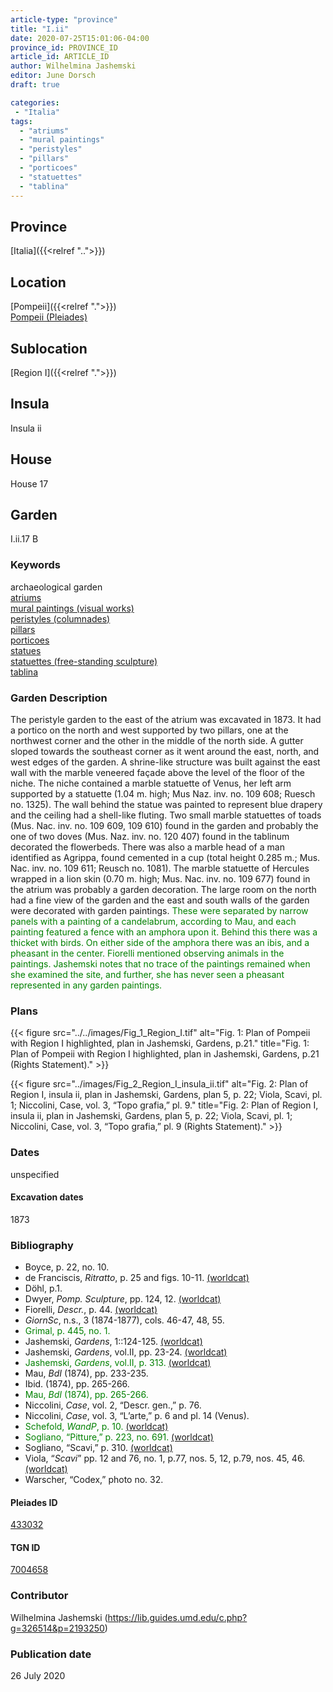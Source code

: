 ```yaml
---
article-type: "province"
title: "I.ii"
date: 2020-07-25T15:01:06-04:00
province_id: PROVINCE_ID
article_id: ARTICLE_ID
author: Wilhelmina Jashemski
editor: June Dorsch
draft: true

categories:
 - "Italia"
tags:
  - "atriums"
  - "mural paintings"
  - "peristyles"
  - "pillars"
  - "porticoes"
  - "statuettes"
  - "tablina"
---
```


## Province

[Italia]({{<relref "..">}})

<!--### Province Description-->

<!-- DESCRIPTION -->


## Location

[Pompeii]({{<relref ".">}}) \
[Pompeii (Pleiades)](https://pleiades.stoa.org/places/433032)

<!--### Location Description-->

<!-- LEAVE THIS BLANK FOR NOW -->

## Sublocation

[Region I]({{<relref ".">}})

<!--### Sublocation Description-->

<!-- DESCRIPTION -->

## Insula

Insula ii

## House

House 17

## Garden

I.ii.17 B

### Keywords

archaeological garden \
[atriums](http://vocab.getty.edu/page/aat/300004097) \
[mural paintings (visual works)](http://vocab.getty.edu/page/aat/300033644) \
[peristyles (columnades)](http://vocab.getty.edu/page/aat/300004029) \
[pillars](http://vocab.getty.edu/page/aat/300264605) \
[porticoes](http://vocab.getty.edu/page/aat/300004145) \
[statues](http://vocab.getty.edu/page/aat/300047600) \
[statuettes (free-standing sculpture)](http://vocab.getty.edu/page/aat/300312262) \
[tablina](http://vocab.getty.edu/page/aat/300004180)  

### Garden Description

The peristyle garden to the east of the atrium was excavated in 1873. It had a portico on the north and west supported by two pillars, one at the northwest corner and the other in the middle of the north side. A gutter sloped towards the southeast corner as it went around the east, north, and west edges of the garden. A shrine-like structure was built against the east wall with the marble veneered façade above the level of the floor of the niche. The niche contained a marble statuette of Venus, her left arm supported by a statuette (1.04 m. high; Mus Naz. inv. no. 109 608; Ruesch no. 1325). The wall behind the statue was painted to represent blue drapery and the ceiling had a shell-like fluting. Two small marble statuettes of toads (Mus. Nac. inv. no. 109 609, 109 610) found in the garden and probably the one of two doves (Mus. Naz. inv. no. 120 407) found in the tablinum decorated the flowerbeds. There was also a marble head of a man identified as Agrippa, found cemented in a cup (total height 0.285 m.; Mus. Nac. inv. no. 109 611; Reusch no. 1081). The marble statuette of Hercules wrapped in a lion skin (0.70 m. high; Mus. Nac. inv. no. 109 677) found in the atrium was probably a garden decoration. The large room on the north had a fine view of the garden and the east and south walls of the garden were decorated with garden paintings. <span style="color:green"> These were separated by narrow panels with a painting of a candelabrum, according to Mau, and each painting featured a fence with an amphora upon it. Behind this there was a thicket with birds. On either side of the amphora there was an ibis, and a pheasant in the center. Fiorelli mentioned observing animals in the paintings. Jashemski notes that no trace of the paintings remained when she examined the site, and further, she has never seen a pheasant represented in any garden paintings. </span>

<!--### Maps-->

<!--
OLD WAY (DO NOT USE)
![alt_text](../../images/image_name.ext)
*CAPTION*

NEW WAY ↓↓↓↓
{{< figure src="../../images/image_name.ext" alt="ALT_TEXT" title="CAPTION" >}}
-->

### Plans

{{< figure src="../../images/Fig_1_Region_I.tif" alt="Fig. 1: Plan of Pompeii with Region I highlighted, plan in Jashemski, Gardens, p.21." title="Fig. 1: Plan of Pompeii with Region I highlighted, plan in Jashemski, Gardens, p.21 (Rights Statement)." >}}

{{< figure src="../images/Fig_2_Region_I_insula_ii.tif" alt="Fig. 2: Plan of Region I, insula ii, plan in Jashemski, Gardens, plan 5, p. 22; Viola, Scavi, pl. 1; Niccolini, Case, vol. 3, “Topo grafia,” pl. 9." title="Fig. 2: Plan of Region I, insula ii, plan in Jashemski, Gardens, plan 5, p. 22; Viola, Scavi, pl. 1; Niccolini, Case, vol. 3, “Topo grafia,” pl. 9 (Rights Statement)." >}}

<!--### Images-->

### Dates

unspecified

#### Excavation dates

1873

### Bibliography

* Boyce, p. 22, no. 10.
* de Franciscis, *Ritratto*, p. 25 and figs. 10-11. [(worldcat)](http://www.worldcat.org/oclc/715647657)
* Döhl, p.1.
* Dwyer, *Pomp. Sculpture*, pp. 124, 12. [(worldcat)](http://www.worldcat.org/oclc/905743252)
* Fiorelli, *Descr.*, p. 44. [(worldcat)](http://www.worldcat.org/oclc/908272023)
* *GiornSc*, n.s., 3 (1874-1877),  cols. 46-47, 48, 55.
* <span style="color:green"> Grimal, p. 445, no. 1. </span>
* Jashemski, *Gardens*, 1::124-125. [(worldcat)](http://www.worldcat.org/oclc/884024123)
* Jashemski, *Gardens*, vol.II, pp. 23-24. [(worldcat)](http://www.worldcat.org/oclc/921816405)
* <span style="color:green"> Jashemski, *Gardens*, vol.II, p. 313. [(worldcat)](http://www.worldcat.org/oclc/921816405)</span>
* Mau, *BdI* (1874), pp. 233-235.
* Ibid. (1874), pp. 265-266.
* <span style="color:green"> Mau, *BdI* (1874), pp. 265-266. </span>
* Niccolini, *Case*, vol. 2, “Descr. gen.,” p. 76.
* Niccolini, *Case*, vol. 3, “L’arte,” p. 6 and pl. 14 (Venus).
* <span style="color:green"> Schefold, *WandP*, p. 10. [(worldcat)](http://www.worldcat.org/oclc/637248120) </span>
* <span style="color:green"> Sogliano, “Pitture,” p. 223, no. 691. [(worldcat)](http://www.worldcat.org/oclc/826597580) </span>
* Sogliano, “Scavi,” p. 310. [(worldcat)](http://www.worldcat.org/oclc/715087975)
* Viola, “*Scavi*” pp. 12 and 76, no. 1, p.77, nos. 5, 12, p.79, nos. 45, 46. [(worldcat)](http://www.worldcat.org/oclc/715087975)
* Warscher, “Codex,” photo no. 32.

<!--#### Periodo ID-->

<!-- [PERIODO_ID](https://pleiades.stoa.org/places/PLEIADES_ID) -->

#### Pleiades ID

[433032](https://pleiades.stoa.org/places/433032)

#### TGN ID

[7004658](http://vocab.getty.edu/page/tgn/7004658)

### Contributor

Wilhelmina Jashemski (https://lib.guides.umd.edu/c.php?g=326514&p=2193250)

### Publication date

26 July 2020

<!--### Related articles-->

<!-- Links to other related articles. Leave blank for now -->
